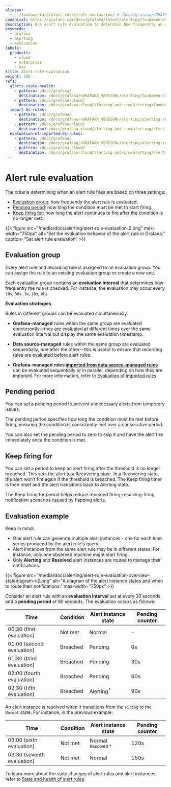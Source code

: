 ```yaml
---
aliases:
  - ../fundamentals/alert-rules/rule-evaluation/ # /docs/grafana/<GRAFANA_VERSION>/alerting/fundamentals/alert-rules/rule-evaluation/
canonical: https://grafana.com/docs/grafana/latest/alerting/fundamentals/alert-rule-evaluation/
description: Use alert rule evaluation to determine how frequently an alert rule should be evaluated and how quickly it should change its state
keywords:
  - grafana
  - alerting
  - evaluation
labels:
  products:
    - cloud
    - enterprise
    - oss
title: Alert rule evaluation
weight: 108
refs:
  alerts-state-health:
    - pattern: /docs/grafana/
      destination: /docs/grafana/<GRAFANA_VERSION>/alerting/fundamentals/alert-rule-evaluation/state-and-health/
    - pattern: /docs/grafana-cloud/
      destination: /docs/grafana-cloud/alerting-and-irm/alerting/fundamentals/alert-rule-evaluation/state-and-health/
  import-ds-rules:
    - pattern: /docs/grafana/
      destination: /docs/grafana/<GRAFANA_VERSION>/alerting/alerting-rules/alerting-migration/
    - pattern: /docs/grafana-cloud/
      destination: /docs/grafana-cloud/alerting-and-irm/alerting/alerting-rules/alerting-migration/
  evaluation-of-imported-ds-rules:
    - pattern: /docs/grafana/
      destination: /docs/grafana/<GRAFANA_VERSION>/alerting/alerting-rules/alerting-migration/#how-it-works
    - pattern: /docs/grafana-cloud/
      destination: /docs/grafana-cloud/alerting-and-irm/alerting/alerting-rules/alerting-migration/#how-it-works
---
```


# Alert rule evaluation

The criteria determining when an alert rule fires are based on three settings:

- [Evaluation group](#evaluation-group): how frequently the alert rule is evaluated.
- [Pending period](#pending-period): how long the condition must be met to start firing.
- [Keep firing for](#pending-period): how long the alert continues to fire after the condition is no longer met.

{{< figure src="/media/docs/alerting/alert-rule-evaluation-2.png" max-width="750px" alt="Set the evaluation behavior of the alert rule in Grafana." caption="Set alert rule evaluation" >}}

## Evaluation group

Every alert rule and recording rule is assigned to an evaluation group. You can assign the rule to an existing evaluation group or create a new one.

Each evaluation group contains an **evaluation interval** that determines how frequently the rule is checked. For instance, the evaluation may occur every `10s`, `30s`, `1m`, `10m`, etc.

**Evaluation strategies**

Rules in different groups can be evaluated simultaneously.

- **Grafana-managed** rules within the same group are evaluated concurrently—they are evaluated at different times over the same evaluation interval but display the same evaluation timestamp.

- **Data source-managed** rules within the same group are evaluated sequentially, one after the other—this is useful to ensure that recording rules are evaluated before alert rules.

- **Grafana-managed rules [imported from data source-managed rules](ref:import-ds-rules)** can be evaluated sequentially or in parallel, depending on how they are imported. For more information, refer to [Evaluation of imported rules](ref:evaluation-of-imported-ds-rules).

## Pending period

You can set a pending period to prevent unnecessary alerts from temporary issues.

The pending period specifies how long the condition must be met before firing, ensuring the condition is consistently met over a consecutive period.

You can also set the pending period to zero to skip it and have the alert fire immediately once the condition is met.

## Keep firing for

You can set a period to keep an alert firing after the threshold is no longer breached. This sets the alert to a Recovering state. In a Recovering state, the alert won’t fire again if the threshold is breached. The Keep firing timer is then reset and the alert transitions back to Alerting state.

The Keep firing for period helps reduce repeated firing-resolving-firing notification scenarios caused by flapping alerts.

## Evaluation example

Keep in mind:

- One alert rule can generate multiple alert instances - one for each time series produced by the alert rule's query.
- Alert instances from the same alert rule may be in different states. For instance, only one observed machine might start firing.
- Only **Alerting** and **Resolved** alert instances are routed to manage their notifications.

{{< figure src="/media/docs/alerting/alert-rule-evaluation-overview-statediagram-v2.png" alt="A diagram of the alert instance states and when to route their notifications."  max-width="750px" >}}

<!--
Remove ///
stateDiagram-v2
    direction LR
        Normal --///> Pending
        note right of Normal
            Route "Resolved" alert instances
            for notifications
        end note
        Pending --///> Alerting
        Alerting --///> Normal: Resolved
        note right of Alerting
            Route "Alerting" alert instances
            for notifications
        end note
-->

Consider an alert rule with an **evaluation interval** set at every 30 seconds and a **pending period** of 90 seconds. The evaluation occurs as follows:

| Time                      | Condition | Alert instance state  | Pending counter |
| ------------------------- | --------- | --------------------- | --------------- |
| 00:30 (first evaluation)  | Not met   | Normal                | -               |
| 01:00 (second evaluation) | Breached  | Pending               | 0s              |
| 01:30 (third evaluation)  | Breached  | Pending               | 30s             |
| 02:00 (fourth evaluation) | Breached  | Pending               | 60s             |
| 02:30 (fifth evaluation)  | Breached  | Alerting<sup>\*</sup> | 90s             |

An alert instance is resolved when it transitions from the `Firing` to the `Normal` state. For instance, in the previous example:

| Time                       | Condition | Alert instance state          | Pending counter |
| -------------------------- | --------- | ----------------------------- | --------------- |
| 03:00 (sixth evaluation)   | Not met   | Normal <sup>Resolved \*</sup> | 120s            |
| 03:30 (seventh evaluation) | Not met   | Normal                        | 150s            |

To learn more about the state changes of alert rules and alert instances, refer to [State and health of alert rules](ref:alerts-state-health).
